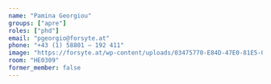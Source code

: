 ```yaml
---
name: "Pamina Georgiou"
groups: ["apre"]
roles: ["phd"]
email: "pgeorgio@forsyte.at"
phone: "+43 (1) 58801 – 192 411"
image: "https://forsyte.at/wp-content/uploads/03475770-E84D-47E0-81E5-0827AD96FEFD-26816-000012F6843A51D7_Original-300x300.png"
room: "HE0309"
former_member: false
---
```


<!--
Your custom content goes here.
-->